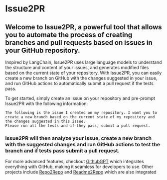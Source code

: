 # Issue2PR

## Welcome to Issue2PR, a powerful tool that allows you to automate the process of creating branches and pull requests based on issues in your GitHub repository.

Inspired by LangChain, Issue2PR uses large language models to understand the structure and content of your issues, and generates modified files based on the current state of your repository. With Issue2PR, you can easily create a new branch on GitHub with the changes suggested in your issue, and run GitHub actions to automatically submit a pull request if the tests pass.

To get started, simply create an issue on your repository and pre-prompt Issue2PR with the following information:

```
The following is the issue I created on my repository. I want you to create a new branch based on the current state of my repository and the changes suggested in this issue.
Please run all the tests and if they pass, submit a pull request.
```
### Issue2PR will then analyze your issue, create a new branch with the suggested changes and run GitHub actions to test the branch and if tests pass submit a pull request.


For more advanced features, checkout [GithubGPT](https://github.com/fire17/GithubGPT) which integrates everything with GitHub, making it seamless for developers to use. Other projects include [Repo2Repo](https://github.com/fire17/Repo2Repo) and [Readme2Repo](https://github.com/fire17/Readme2Repo) which are also integrated
